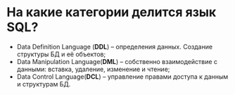 # **На какие категории делится язык SQL?**

 + Data Definition Language (**DDL**) – определения данных. Создание структуры БД и её объектов;
 + Data Manipulation Language(**DML**) – собственно взаимодействие с данными: вставка, удаление, изменение и чтение;
 + Data Control Language(**DCL**) – управление правами доступа к данным и структурам БД.
